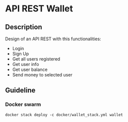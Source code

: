 # API REST Wallet
## Description
Design of an API REST with this functionalities:
- Login
- Sign Up
- Get all users registered
- Get user info
- Get user balance
- Send money to selected user

## Guideline
### Docker swarm
```
docker stack deploy -c docker/wallet_stack.yml wallet
```

